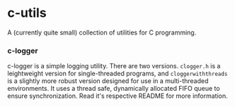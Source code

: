 # c-utils

A (currently quite small) collection of utilities for C programming.

### c-logger

c-logger is a simple logging utility. There are two versions. `clogger.h` is a leightweight version for single-threaded programs, and `cloggerwiththreads` is a slightly more robust version designed for use in a multi-threaded environments. It uses a thread safe, dynamically allocated FIFO queue to ensure synchronization. Read it's respective README for more information.